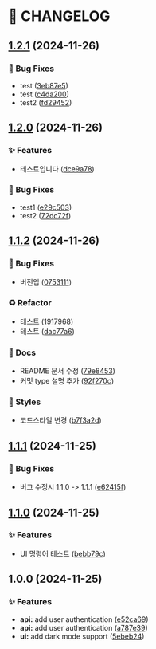 # 🚦 CHANGELOG

## [1.2.1](https://github.com/SungHo4119/semantic-release/compare/v1.2.0...v1.2.1) (2024-11-26)

### 🐛 Bug Fixes

* test ([3eb87e5](https://github.com/SungHo4119/semantic-release/commit/3eb87e561e32c092041d465658b8caae1a5c0845))
* test ([c4da200](https://github.com/SungHo4119/semantic-release/commit/c4da200fbb01d79460b57cfdfb693d33a4b22791))
* test2 ([fd29452](https://github.com/SungHo4119/semantic-release/commit/fd2945223f4216469111ecdd03ffcc07929e4f81))

## [1.2.0](https://github.com/SungHo4119/semantic-release/compare/v1.1.2...v1.2.0) (2024-11-26)

### ✨ Features

* 테스트입니다 ([dce9a78](https://github.com/SungHo4119/semantic-release/commit/dce9a78beee939aef9552807f1f59940bfa8f9b2))

### 🐛 Bug Fixes

* test1 ([e29c503](https://github.com/SungHo4119/semantic-release/commit/e29c503c5af34ee74e9d91e862975201f16b441e))
* test2 ([72dc72f](https://github.com/SungHo4119/semantic-release/commit/72dc72f98536605588692c9dcecf9f099de9aa24))

## [1.1.2](https://github.com/SungHo4119/semantic-release/compare/v1.1.1...v1.1.2) (2024-11-26)

### 🐛 Bug Fixes

* 버전업 ([0753111](https://github.com/SungHo4119/semantic-release/commit/07531117cbe528c43d7a76887695630a957a006e))

### ♻️ Refactor

* 테스트 ([1917968](https://github.com/SungHo4119/semantic-release/commit/1917968a544b77a0513756145c6fda2fda02b3e6))
* 테스트 ([dac77a6](https://github.com/SungHo4119/semantic-release/commit/dac77a6cc9146ea508af29c03a50c0135eb3762e))

### 📝 Docs

* README 문서 수정 ([79e8453](https://github.com/SungHo4119/semantic-release/commit/79e845356684a4e702d9cab054ca3f87dde3788d))
* 커밋 type 설명 추가 ([92f270c](https://github.com/SungHo4119/semantic-release/commit/92f270c0be436eb345a296498c16ba49bc05cf52))

### 💄 Styles

* 코드스타일 변경 ([b7f3a2d](https://github.com/SungHo4119/semantic-release/commit/b7f3a2d41021bea155af25517584524abace0651))

## [1.1.1](https://github.com/SungHo4119/semantic-release/compare/v1.1.0...v1.1.1) (2024-11-25)

### 🐛 Bug Fixes

* 버그 수정시 1.1.0 -> 1.1.1 ([e62415f](https://github.com/SungHo4119/semantic-release/commit/e62415f1aad35c696a0c1661c892e894df841a53))

## [1.1.0](https://github.com/SungHo4119/semantic-release/compare/v1.0.0...v1.1.0) (2024-11-25)

### ✨ Features

* UI 명령어 테스트 ([bebb79c](https://github.com/SungHo4119/semantic-release/commit/bebb79ca57fbf2670c04865aba550bcad1caa469))

## 1.0.0 (2024-11-25)

### ✨ Features

* **api:** add user authentication ([e52ca69](https://github.com/SungHo4119/semantic-release/commit/e52ca69be346cd4350485bcbf8e529ff9406cea8))
* **api:** add user authentication ([a787e39](https://github.com/SungHo4119/semantic-release/commit/a787e39b95b9e4de9390ff2d3c278695a178ade4))
* **ui:** add dark mode support ([5ebeb24](https://github.com/SungHo4119/semantic-release/commit/5ebeb24b9b7791de2fbb39a939eb50e1116aa4cb))
